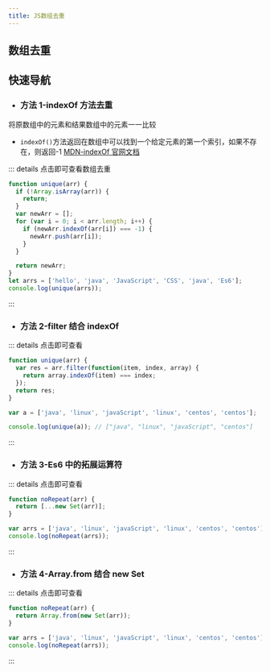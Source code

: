 ```yaml
---
title: JS数组去重
---
```


## 数组去重

## 快速导航

<TOC />

- ### 方法 1-indexOf 方法去重

将原数组中的元素和结果数组中的元素一一比较

- `indexOf()`方法返回在数组中可以找到一个给定元素的第一个索引，如果不存在，则返回-1
  [MDN-indexOf 官网文档](https://developer.mozilla.org/zh-CN/docs/Web/JavaScript/Reference/Global_Objects/Array/indexOf)

::: details 点击即可查看数组去重

```js
function unique(arr) {
  if (!Array.isArray(arr)) {
    return;
  }
  var newArr = [];
  for (var i = 0; i < arr.length; i++) {
    if (newArr.indexOf(arr[i]) === -1) {
      newArr.push(arr[i]);
    }
  }

  return newArr;
}
let arrs = ['hello', 'java', 'JavaScript', 'CSS', 'java', 'Es6'];
console.log(unique(arrs));
```

:::

- ### 方法 2-filter 结合 indexOf

::: details 点击即可查看

```js
function unique(arr) {
  var res = arr.filter(function(item, index, array) {
    return array.indexOf(item) === index;
  });
  return res;
}

var a = ['java', 'linux', 'javaScript', 'linux', 'centos', 'centos'];

console.log(unique(a)); // ["java", "linux", "javaScript", "centos"]
```

:::

- ### 方法 3-Es6 中的拓展运算符

::: details 点击即可查看

```js
function noRepeat(arr) {
  return [...new Set(arr)];
}

var arrs = ['java', 'linux', 'javaScript', 'linux', 'centos', 'centos'];
console.log(noRepeat(arrs));
```

:::

- ### 方法 4-Array.from 结合 new Set

::: details 点击即可查看

```js
function noRepeat(arr) {
  return Array.from(new Set(arr));
}

var arrs = ['java', 'linux', 'javaScript', 'linux', 'centos', 'centos'];
console.log(noRepeat(arrs));
```

:::



<footer-FooterLink :isShareLink="true" :isDaShang="true" />

